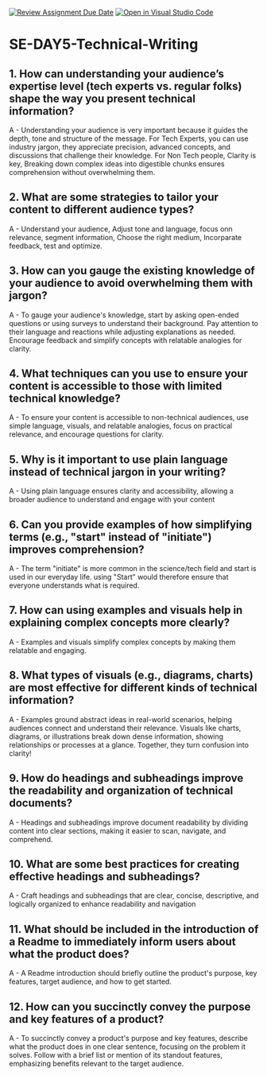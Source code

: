 [![Review Assignment Due Date](https://classroom.github.com/assets/deadline-readme-button-22041afd0340ce965d47ae6ef1cefeee28c7c493a6346c4f15d667ab976d596c.svg)](https://classroom.github.com/a/zsAR-pyY)
[![Open in Visual Studio Code](https://classroom.github.com/assets/open-in-vscode-2e0aaae1b6195c2367325f4f02e2d04e9abb55f0b24a779b69b11b9e10269abc.svg)](https://classroom.github.com/online_ide?assignment_repo_id=18457581&assignment_repo_type=AssignmentRepo)
# SE-DAY5-Technical-Writing
## 1. How can understanding your audience’s expertise level (tech experts vs. regular folks) shape the way you present technical information?
A - Understanding your audience is very important because it guides the depth, tone and structure of the message. 
For Tech Experts, you can use industry jargon, they appreciate precision, advanced concepts, and discussions that challenge their knowledge.
For Non Tech people, Clarity is key, Breaking down complex ideas into digestible chunks ensures comprehension without overwhelming them.

## 2. What are some strategies to tailor your content to different audience types?
A - Understand your audience, Adjust tone and language, focus onn relevance, segment information, Choose the right medium, Incorparate feedback, test and optimize.

## 3. How can you gauge the existing knowledge of your audience to avoid overwhelming them with jargon?
A - To gauge your audience's knowledge, start by asking open-ended questions or using surveys to understand their background. Pay attention to their language and reactions while adjusting explanations as needed. Encourage feedback and simplify concepts with relatable analogies for clarity.

## 4. What techniques can you use to ensure your content is accessible to those with limited technical knowledge?
A - To ensure your content is accessible to non-technical audiences, use simple language, visuals, and relatable analogies, focus on practical relevance, and encourage questions for clarity.

## 5. Why is it important to use plain language instead of technical jargon in your writing?
A - Using plain language ensures clarity and accessibility, allowing a broader audience to understand and engage with your content

## 6. Can you provide examples of how simplifying terms (e.g., "start" instead of "initiate") improves comprehension?
A - The term "initiate" is more common in the science/tech field and start is used in our everyday life. using "Start" would therefore ensure that everyone understands what is required. 

## 7. How can using examples and visuals help in explaining complex concepts more clearly?
A - Examples and visuals simplify complex concepts by making them relatable and engaging.

## 8. What types of visuals (e.g., diagrams, charts) are most effective for different kinds of technical information?
A - Examples ground abstract ideas in real-world scenarios, helping audiences connect and understand their relevance. Visuals like charts, diagrams, or illustrations break down dense information, showing relationships or processes at a glance. Together, they turn confusion into clarity!

## 9. How do headings and subheadings improve the readability and organization of technical documents?
A - Headings and subheadings improve document readability by dividing content into clear sections, making it easier to scan, navigate, and comprehend.

## 10. What are some best practices for creating effective headings and subheadings?
A - Craft headings and subheadings that are clear, concise, descriptive, and logically organized to enhance readability and navigation

## 11. What should be included in the introduction of a Readme to immediately inform users about what the product does?
A - A Readme introduction should briefly outline the product's purpose, key features, target audience, and how to get started.

## 12. How can you succinctly convey the purpose and key features of a product?
A - To succinctly convey a product's purpose and key features, describe what the product does in one clear sentence, focusing on the problem it solves. Follow with a brief list or mention of its standout features, emphasizing benefits relevant to the target audience.

